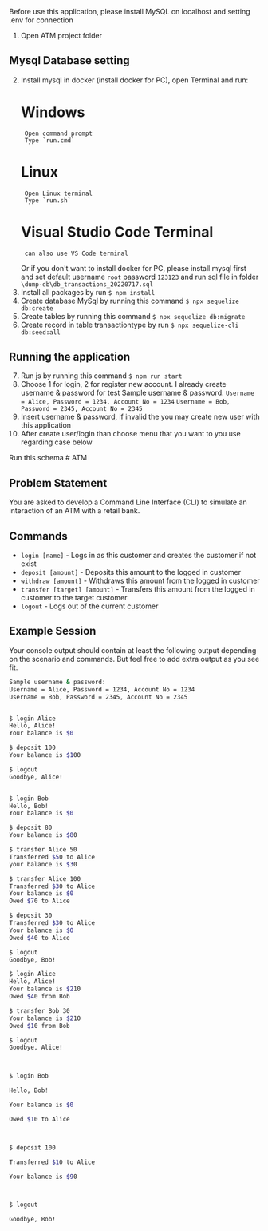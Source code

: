 Before use this application, please install MySQL on localhost and setting .env for connection

1. Open ATM project folder

## Mysql Database setting
2. Install mysql in docker (install docker for PC), open Terminal and run:
    # Windows
        Open command prompt
        Type `run.cmd`
    # Linux
        Open Linux terminal
        Type `run.sh`
    # Visual Studio Code Terminal
        can also use VS Code terminal
    Or if you don't want to install docker for PC, please install mysql first and set default username `root` password `123123` and run sql file in folder `\dump-db\db_transactions_20220717.sql` 
3. Install all packages by run 
    `$ npm install`
4. Create database MySql by running this command
    `$ npx sequelize db:create`
5. Create tables by running this command
    `$ npx sequelize db:migrate`
6. Create record in table transactiontype by run 
    `$ npx sequelize-cli db:seed:all`

## Running the application
7. Run js by running this command
    `$ npm run start`
8. Choose 1 for login, 2 for register new account.
   I already create username & password for test
   Sample username & password:
   `Username = Alice, Password = 1234, Account No = 1234`
   `Username = Bob, Password = 2345, Account No = 2345`
9. Insert username & password, if invalid the you may create new user with this application
10. After create user/login than choose menu that you want to you use regarding case below
        

Run this schema  # ATM

## Problem Statement
You are asked to develop a Command Line Interface (CLI) to simulate an interaction of an ATM with a retail bank.

## Commands

* `login [name]` - Logs in as this customer and creates the customer if not exist
* `deposit [amount]` - Deposits this amount to the logged in customer
* `withdraw [amount]` - Withdraws this amount from the logged in customer
* `transfer [target] [amount]` - Transfers this amount from the logged in customer to the target customer
* `logout` - Logs out of the current customer


## Example Session
Your console output should contain at least the following output depending on the scenario and commands. But feel free 
to add extra output as you see fit.

```bash
Sample username & password:
Username = Alice, Password = 1234, Account No = 1234
Username = Bob, Password = 2345, Account No = 2345


$ login Alice
Hello, Alice!
Your balance is $0

$ deposit 100
Your balance is $100 

$ logout
Goodbye, Alice!


$ login Bob
Hello, Bob!
Your balance is $0

$ deposit 80
Your balance is $80 

$ transfer Alice 50
Transferred $50 to Alice
your balance is $30 

$ transfer Alice 100
Transferred $30 to Alice
Your balance is $0
Owed $70 to Alice

$ deposit 30 
Transferred $30 to Alice
Your balance is $0
Owed $40 to Alice

$ logout
Goodbye, Bob!

$ login Alice
Hello, Alice!
Your balance is $210
Owed $40 from Bob

$ transfer Bob 30 
Your balance is $210
Owed $10 from Bob

$ logout
Goodbye, Alice!



$ login Bob

Hello, Bob!

Your balance is $0

Owed $10 to Alice



$ deposit 100

Transferred $10 to Alice

Your balance is $90



$ logout

Goodbye, Bob!

```
